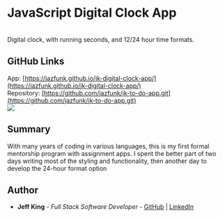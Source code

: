 # JavaScript Digital Clock App
<br>
Digital clock, with running seconds, and 12/24 hour time formats.
<br>

## GitHub Links
App: [https://jazfunk.github.io/jk-digital-clock-app/](https://jazfunk.github.io/jk-digital-clock-app/)<br>
Repository: [https://github.com/jazfunk/jk-to-do-app.git](https://github.com/jazfunk/jk-to-do-app.git)
<br>
<image src="images/clockApp_SS.png">

## Summary
With many years of coding in various languages, this is my first formal mentorship program with assignment apps.  I spent the better part of two days writing most of the styling and functionality, then another day to develop the 24-hour format option


## Author
* **Jeff King** - *Full Stack Software Developer* - [GitHub](https://github.com/jazfunk) | [LinkedIn](https://www.linkedin.com/in/jeffking222/)


